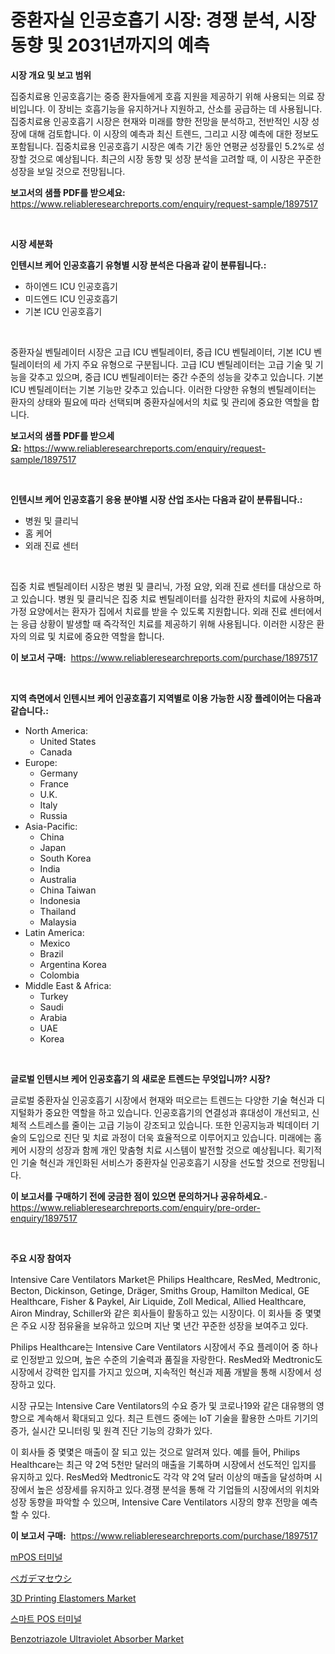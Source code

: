 <p><h1>중환자실 인공호흡기 시장: 경쟁 분석, 시장 동향 및 2031년까지의 예측</h1></p><p><strong>시장 개요 및 보고 범위</strong></p>
<p><p>집중치료용 인공호흡기는 중증 환자들에게 호흡 지원을 제공하기 위해 사용되는 의료 장비입니다. 이 장비는 호흡기능을 유지하거나 지원하고, 산소를 공급하는 데 사용됩니다. 집중치료용 인공호흡기 시장은 현재와 미래를 향한 전망을 분석하고, 전반적인 시장 성장에 대해 검토합니다. 이 시장의 예측과 최신 트렌드, 그리고 시장 예측에 대한 정보도 포함됩니다. 집중치료용 인공호흡기 시장은 예측 기간 동안 연평균 성장률인 5.2%로 성장할 것으로 예상됩니다. 최근의 시장 동향 및 성장 분석을 고려할 때, 이 시장은 꾸준한 성장을 보일 것으로 전망됩니다.</p></p>
<p><strong>보고서의 샘플 PDF를 받으세요:</strong> <a href="https://www.reliableresearchreports.com/enquiry/request-sample/1897517">https://www.reliableresearchreports.com/enquiry/request-sample/1897517</a></p>
<p>&nbsp;</p>
<p><strong>시장 세분화</strong></p>
<p><strong>인텐시브 케어 인공호흡기 유형별 시장 분석은 다음과 같이 분류됩니다.:</strong></p>
<p><ul><li>하이엔드 ICU 인공호흡기</li><li>미드엔드 ICU 인공호흡기</li><li>기본 ICU 인공호흡기</li></ul></p>
<p>&nbsp;</p>
<p><p>중환자실 벤틸레이터 시장은 고급 ICU 벤틸레이터, 중급 ICU 벤틸레이터, 기본 ICU 벤틸레이터의 세 가지 주요 유형으로 구분됩니다. 고급 ICU 벤틸레이터는 고급 기술 및 기능을 갖추고 있으며, 중급 ICU 벤틸레이터는 중간 수준의 성능을 갖추고 있습니다. 기본 ICU 벤틸레이터는 기본 기능만 갖추고 있습니다. 이러한 다양한 유형의 벤틸레이터는 환자의 상태와 필요에 따라 선택되며 중환자실에서의 치료 및 관리에 중요한 역할을 합니다.</p></p>
<p><strong>보고서의 샘플 PDF를 받으세요:</strong>&nbsp;<a href="https://www.reliableresearchreports.com/enquiry/request-sample/1897517">https://www.reliableresearchreports.com/enquiry/request-sample/1897517</a></p>
<p>&nbsp;</p>
<p><strong> 인텐시브 케어 인공호흡기 응용 분야별 시장 산업 조사는 다음과 같이 분류됩니다.:</strong></p>
<p><ul><li>병원 및 클리닉</li><li>홈 케어</li><li>외래 진료 센터</li></ul></p>
<p>&nbsp;</p>
<p><p>집중 치료 벤틸레이터 시장은 병원 및 클리닉, 가정 요양, 외래 진료 센터를 대상으로 하고 있습니다. 병원 및 클리닉은 집중 치료 벤틸레이터를 심각한 환자의 치료에 사용하며, 가정 요양에서는 환자가 집에서 치료를 받을 수 있도록 지원합니다. 외래 진료 센터에서는 응급 상황이 발생할 때 즉각적인 치료를 제공하기 위해 사용됩니다. 이러한 시장은 환자의 의료 및 치료에 중요한 역할을 합니다.</p></p>
<p><strong>이 보고서 구매:</strong>&nbsp; <a href="https://www.reliableresearchreports.com/purchase/1897517">https://www.reliableresearchreports.com/purchase/1897517</a></p>
<p>&nbsp;</p>
<p><strong>지역 측면에서 인텐시브 케어 인공호흡기 지역별로 이용 가능한 시장 플레이어는 다음과 같습니다.:</strong></p>
<p><ul>
    <li>
        North America:
        <ul>
            <li>United States</li>
            <li>Canada</li>
        </ul>
    </li>
    <li>
        Europe:
        <ul>
            <li>Germany</li>
            <li>France</li>
            <li>U.K.</li>
            <li>Italy</li>
            <li>Russia</li>
        </ul>
    </li>
    <li>
        Asia-Pacific:
        <ul>
            <li>China</li>
            <li>Japan</li>
            <li>South Korea</li>
            <li>India</li>
            <li>Australia</li>
            <li>China Taiwan</li>
            <li>Indonesia</li>
            <li>Thailand</li>
            <li>Malaysia</li>
        </ul>
    </li>
    <li>
        Latin America:
        <ul>
            <li>Mexico</li>
            <li>Brazil</li>
            <li>Argentina Korea</li>
            <li>Colombia</li>
        </ul>
    </li>
    <li>
        Middle East & Africa:
        <ul>
            <li>Turkey</li>
            <li>Saudi</li>
            <li>Arabia</li>
            <li>UAE</li>
            <li>Korea</li>
        </ul>
    </li>
    </ul></p>
<p>&nbsp;</p>
<p><strong>글로벌 인텐시브 케어 인공호흡기 의 새로운 트렌드는 무엇입니까? 시장?</strong></p>
<p><p>글로벌 중환자실 인공호흡기 시장에서 현재와 떠오르는 트렌드는 다양한 기술 혁신과 디지털화가 중요한 역할을 하고 있습니다. 인공호흡기의 연결성과 휴대성이 개선되고, 신체적 스트레스를 줄이는 고급 기능이 강조되고 있습니다. 또한 인공지능과 빅데이터 기술의 도입으로 진단 및 치료 과정이 더욱 효율적으로 이루어지고 있습니다. 미래에는 홈케어 시장의 성장과 함께 개인 맞춤형 치료 시스템이 발전할 것으로 예상됩니다. 획기적인 기술 혁신과 개인화된 서비스가 중환자실 인공호흡기 시장을 선도할 것으로 전망됩니다.</p></p>
<p><strong>이 보고서를 구매하기 전에 궁금한 점이 있으면 문의하거나 공유하세요.</strong>- <a href="https://www.reliableresearchreports.com/enquiry/pre-order-enquiry/1897517">https://www.reliableresearchreports.com/enquiry/pre-order-enquiry/1897517</a></p>
<p>&nbsp;</p>
<p><strong>주요 시장 참여자</strong></p>
<p><p>Intensive Care Ventilators Market은 Philips Healthcare, ResMed, Medtronic, Becton, Dickinson, Getinge, Dräger, Smiths Group, Hamilton Medical, GE Healthcare, Fisher & Paykel, Air Liquide, Zoll Medical, Allied Healthcare, Airon Mindray, Schiller와 같은 회사들이 활동하고 있는 시장이다. 이 회사들 중 몇몇은 주요 시장 점유율을 보유하고 있으며 지난 몇 년간 꾸준한 성장을 보여주고 있다.</p><p>Philips Healthcare는 Intensive Care Ventilators 시장에서 주요 플레이어 중 하나로 인정받고 있으며, 높은 수준의 기술력과 품질을 자랑한다. ResMed와 Medtronic도 시장에서 강력한 입지를 가지고 있으며, 지속적인 혁신과 제품 개발을 통해 시장에서 성장하고 있다.</p><p>시장 규모는 Intensive Care Ventilators의 수요 증가 및 코로나19와 같은 대유행의 영향으로 계속해서 확대되고 있다. 최근 트렌드 중에는 IoT 기술을 활용한 스마트 기기의 증가, 실시간 모니터링 및 원격 진단 기능의 강화가 있다.</p><p>이 회사들 중 몇몇은 매출이 잘 되고 있는 것으로 알려져 있다. 예를 들어, Philips Healthcare는 최근 약 2억 5천만 달러의 매출을 기록하며 시장에서 선도적인 입지를 유지하고 있다. ResMed와 Medtronic도 각각 약 2억 달러 이상의 매출을 달성하며 시장에서 높은 성장세를 유지하고 있다.경쟁 분석을 통해 각 기업들의 시장에서의 위치와 성장 동향을 파악할 수 있으며, Intensive Care Ventilators 시장의 향후 전망을 예측할 수 있다.</p></p>
<p><strong>이 보고서 구매:</strong>&nbsp;&nbsp;<a href="https://www.reliableresearchreports.com/purchase/1897517">https://www.reliableresearchreports.com/purchase/1897517</a></p>
<p><p><a href="https://github.com/vseigx30c9a1j/Market-Research-Report-List-1/blob/main/8473835193209.md">mPOS 터미널</a></p><p><a href="https://github.com/dzy793153605/Market-Research-Report-List-1/blob/main/8089384193425.md">ペガデマセウシ</a></p><p><a href="https://github.com/WillieWoodard/Market-Research-Report-List-3/blob/main/3d-printing-elastomers-market.md">3D Printing Elastomers Market</a></p><p><a href="https://github.com/plelbej847484502/Market-Research-Report-List-1/blob/main/1418740193208.md">스마트 POS 터미널</a></p><p><a href="https://issuu.com/reportprime-2/docs/benzotriazole-ultraviolet-absorber-market-size-203">Benzotriazole Ultraviolet Absorber Market</a></p></p>
